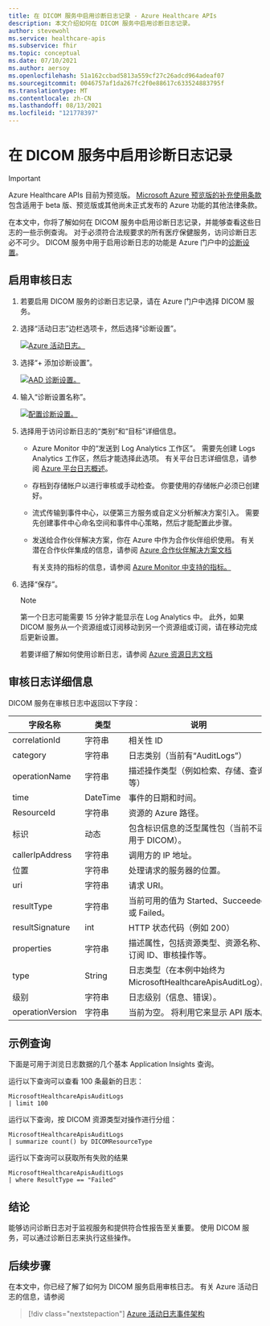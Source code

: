 ```yaml
---
title: 在 DICOM 服务中启用诊断日志记录 - Azure Healthcare APIs
description: 本文介绍如何在 DICOM 服务中启用诊断日志记录。
author: stevewohl
ms.service: healthcare-apis
ms.subservice: fhir
ms.topic: conceptual
ms.date: 07/10/2021
ms.author: aersoy
ms.openlocfilehash: 51a162ccbad5813a559cf27c26adcd964adeaf07
ms.sourcegitcommit: 0046757af1da267fc2f0e88617c633524883795f
ms.translationtype: MT
ms.contentlocale: zh-CN
ms.lasthandoff: 08/13/2021
ms.locfileid: "121778397"
---
```

# <a name="enable-diagnostic-logging-in-the-dicom-service"></a>在 DICOM 服务中启用诊断日志记录

> [!IMPORTANT]
> Azure Healthcare APIs 目前为预览版。 [Microsoft Azure 预览版的补充使用条款](https://azure.microsoft.com/support/legal/preview-supplemental-terms/)包含适用于 beta 版、预览版或其他尚未正式发布的 Azure 功能的其他法律条款。

在本文中，你将了解如何在 DICOM 服务中启用诊断日志记录，并能够查看这些日志的一些示例查询。 对于必须符合法规要求的所有医疗保健服务，访问诊断日志必不可少。 DICOM 服务中用于启用诊断日志的功能是 Azure 门户中的[诊断设置](../../azure-monitor/essentials/diagnostic-settings.md)。 

## <a name="enable-audit-logs"></a>启用审核日志

1. 若要启用 DICOM 服务的诊断日志记录，请在 Azure 门户中选择 DICOM 服务。
2. 选择“活动日志”边栏选项卡，然后选择“诊断设置”。

   [ ![Azure 活动日志。](media/dicom-activity-log.png) ](media/dicom-activity-log.png#lightbox)

3. 选择“+ 添加诊断设置”。 

   [ ![AAD 诊断设置。](media/add-diagnostic-settings.png) ](media/add-diagnostic-settings.png#lightbox)

4. 输入“诊断设置名称”。

   [ ![配置诊断设置。](media/configure-diagnostic-settings.png) ](media/configure-diagnostic-settings.png#lightbox)

5. 选择用于访问诊断日志的“类别”和“目标”详细信息。

   * Azure Monitor 中的“发送到 Log Analytics 工作区”。 需要先创建 Logs Analytics 工作区，然后才能选择此选项。 有关平台日志详细信息，请参阅 [Azure 平台日志概述](../../azure-monitor/essentials/platform-logs-overview.md)。
   * 存档到存储帐户以进行审核或手动检查。 你要使用的存储帐户必须已创建好。
   * 流式传输到事件中心，以便第三方服务或自定义分析解决方案引入。 需要先创建事件中心命名空间和事件中心策略，然后才能配置此步骤。
   * 发送给合作伙伴解决方案，你在 Azure 中作为合作伙伴组织使用。 有关潜在合作伙伴集成的信息，请参阅 [Azure 合作伙伴解决方案文档](../../partner-solutions/overview.md)

     有关支持的指标的信息，请参阅 [Azure Monitor 中支持的指标。](.././../azure-monitor/essentials/metrics-supported.md)

6. 选择“保存”。


   > [!Note] 
   > 第一个日志可能需要 15 分钟才能显示在 Log Analytics 中。 此外，如果 DICOM 服务从一个资源组或订阅移动到另一个资源组或订阅，请在移动完成后更新设置。 
 
   若要详细了解如何使用诊断日志，请参阅 [Azure 资源日志文档](../../azure-monitor/essentials/platform-logs-overview.md)

## <a name="audit-log-details"></a>审核日志详细信息

DICOM 服务在审核日志中返回以下字段： 

|字段名称  |类型  |说明  |
|---------|---------|---------|
|correlationId|字符串|相关性 ID
|category|字符串|日志类别（当前有“AuditLogs”） 
|operationName|字符串|描述操作类型（例如检索、存储、查询等） 
|time|DateTime|事件的日期和时间。 
|ResourceId|字符串| 资源的 Azure 路径。
|标识|动态|包含标识信息的泛型属性包（当前不适用于 DICOM）。
|callerIpAddress|字符串|调用方的 IP 地址。
|位置|字符串|处理请求的服务器的位置。
|uri|字符串|请求 URI。
|resultType|字符串| 当前可用的值为 Started、Succeeded 或 Failed。
|resultSignature|int|HTTP 状态代码（例如 200）
|properties|字符串|描述属性，包括资源类型、资源名称、订阅 ID、审核操作等。
|type|String|日志类型（在本例中始终为 MicrosoftHealthcareApisAuditLog）。
|级别|字符串|日志级别（信息、错误）。
|operationVersion|字符串| 当前为空。 将利用它来显示 API 版本。


## <a name="sample-queries"></a>示例查询

下面是可用于浏览日志数据的几个基本 Application Insights 查询。

运行以下查询可以查看 100 条最新的日志：

```Application Insights
MicrosoftHealthcareApisAuditLogs
| limit 100
```

运行以下查询，按 DICOM 资源类型对操作进行分组：

```Application Insights
MicrosoftHealthcareApisAuditLogs 
| summarize count() by DICOMResourceType
```

运行以下查询可以获取所有失败的结果

```Application Insights
MicrosoftHealthcareApisAuditLogs 
| where ResultType == "Failed" 
```

## <a name="conclusion"></a>结论

能够访问诊断日志对于监视服务和提供符合性报告至关重要。 使用 DICOM 服务，可以通过诊断日志来执行这些操作。 

## <a name="next-steps"></a>后续步骤
在本文中，你已经了解了如何为 DICOM 服务启用审核日志。 有关 Azure 活动日志的信息，请参阅
 
>[!div class="nextstepaction"]
>[Azure 活动日志事件架构](.././../azure-monitor/essentials/activity-log-schema.md)
